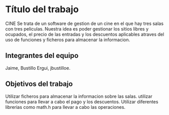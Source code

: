 # Título del trabajo
CINE
Se trata de un software de gestion de un cine en el que hay tres salas con tres peliculas.
Nuestra idea es poder gestionar los sitios libres y ocupados, el precio de las entradas y los descuentos aplicables atraves del uso de funciones y ficheros para almacenar la informacion.
## Integrantes del equipo

Jaime, Bustillo Ergui, jbustilloe.


## Objetivos del trabajo
Utilizar ficheros para almacenar la informacion sobre las salas.
utilizar funciones para llevar a cabo el pago y los descuentos.
Utilizar diferentes librerias como math.h para llevar a cabo las operaciones.
